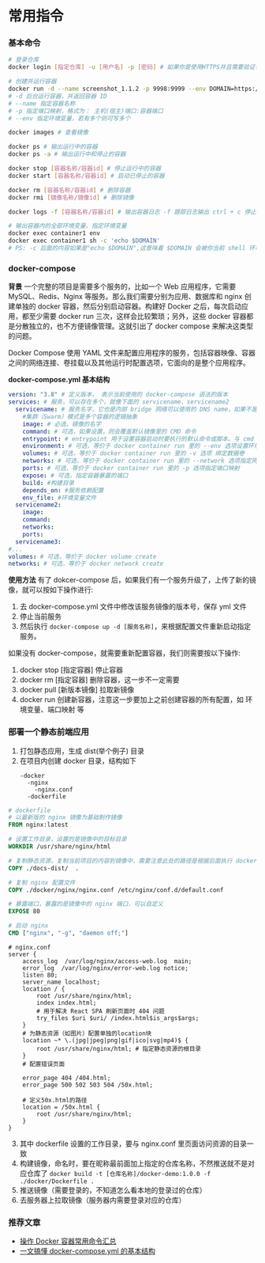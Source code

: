 # 常用指令

### 基本命令

```sh
# 登录仓库
docker login [指定仓库] -u [用户名] -p [密码] # 如果你是使用HTTPS并且需要验证仓库的SSL证书，你可能需要指定证书路径，使用--cert-dir选项。

# 创建并运行容器
docker run -d --name screenshot_1.1.2 -p 9998:9999 --env DOMAIN=https://gjdev.ecaiabc.com/ --env=YsDomain=https://ysdev.ecaiabc.com/ nexus.hooshine.com:8088/screenshot:1.1.2
# -d 后台运行容器，并返回容器 ID
# --name 指定容器名称
# -p 指定端口映射，格式为： 主机(宿主)端口:容器端口
# --env 指定环境变量，若有多个则可写多个

docker images # 查看镜像

docker ps # 输出运行中的容器
docker ps -a # 输出运行中和停止的容器

docker stop [容器名称/容器id] # 停止运行中的容器
docker start [容器名称/容器id] # 启动已停止的容器

docker rm [容器名称/容器id] # 删除容器
docker rmi [镜像名称/镜像id] # 删除镜像

docker logs -f [容器名称/容器id] # 输出容器日志 -f 跟踪日志输出 ctrl + c 停止输出

# 输出容器内的全部环境变量、指定环境变量
docker exec container1 env
docker exec container1 sh -c 'echo $DOMAIN'
# PS: -c 后面的内容如果是"echo $DOMAIN",这意味着 $DOMAIN 会被你当前 shell 环境中的 DOMAIN 环境变量的值所替换。如果在你的当前 shell 环境中没有设置 DOMAIN 环境变量，这条命令会输出一个空行。如果有设置，即使容器内的 $DOMAIN 环境变量值不同，也会输出你当前 shell 环境中的 DOMAIN 环境变量的值。上面这条命令使用了单引号（'），这阻止了当前 shell 对 $DOMAIN 进行变量插值，因此，命令传递给容器内部的是字面量 echo $DOMAIN。在容器内部执行时，$DOMAIN 将被容器环境中的 DOMAIN 环境变量的值所替换，然后输出。这意味着，这条命令能正确输出容器内 DOMAIN 环境变量的值。
```

### docker-compose

**背景**
一个完整的项目是需要多个服务的，比如一个 Web 应用程序，它需要 MySQL、Redis、Nginx 等服务。那么我们需要分别为应用、数据库和 nginx 创建单独的 docker 容器，然后分别启动容器。构建好 Docker 之后，每次启动应用，都至少需要 docker run 三次，这样会比较繁琐；另外，这些 docker 容器都是分散独立的，也不方便镜像管理。这就引出了 docker compose 来解决这类型的问题。

Docker Compose 使用 YAML 文件来配置应用程序的服务，包括容器映像、容器之间的网络连接、卷挂载以及其他运行时配置选项，它面向的是整个应用程序。

**docker-compose.yml 基本结构**

```yml
version: "3.8" # 定义版本， 表示当前使用的 docker-compose 语法的版本
services: # 服务，可以存在多个，就像下面的 servicename、servicename2
  servicename: # 服务名字，它也是内部 bridge 网络可以使用的 DNS name，如果不是集群模式相当于 docker run 的时候指定的一个名称，
    #集群（Swarm）模式是多个容器的逻辑抽象
    image: # 必选，镜像的名字
    command: # 可选，如果设置，则会覆盖默认镜像里的 CMD 命令
    entrypoint: # entrypoint 用于设置容器启动时要执行的默认命令或脚本。与 cmd 不同，entrypoint 用于指定容器启动时的主要命令，而 cmd 则提供额外的默认参数。
    environment: # 可选，等价于 docker container run 里的 --env 选项设置环境变量
    volumes: # 可选，等价于 docker container run 里的 -v 选项 绑定数据卷
    networks: # 可选，等价于 docker container run 里的 --network 选项指定网络
    ports: # 可选，等价于 docker container run 里的 -p 选项指定端口映射
    expose: # 可选，指定容器暴露的端口
    build: #构建目录
    depends_on: #服务依赖配置
    env_file: #环境变量文件
  servicename2:
    image:
    command:
    networks:
    ports:
  servicename3:
#...
volumes: # 可选，等价于 docker volume create
networks: # 可选，等价于 docker network create
```

**使用方法**
有了 dokcer-compose 后，如果我们有一个服务升级了，上传了新的镜像，就可以按如下操作进行:

1. 去 docker-compose.yml 文件中修改该服务镜像的版本号，保存 yml 文件
2. 停止当前服务
3. 然后执行 `docker-compose up -d [服务名称]`，来根据配置文件重新启动指定服务。

如果没有 docker-compose，就需要重新配置容器，我们则需要按以下操作:

1. docker stop [指定容器] 停止容器
2. docker rm [指定容器] 删除容器，这一步不一定需要
3. docker pull [新版本镜像] 拉取新镜像
4. docker run 创建新容器，注意这一步要加上之前创建容器的所有配置，如 环境变量、端口映射 等

### 部署一个静态前端应用

1. 打包静态应用，生成 dist(举个例子) 目录
2. 在项目内创建 docker 目录，结构如下
   ```
   -docker
     -nginx
       -nginx.conf
     -dockerfile
   ```

```dockerfile
# dockerfile
# 以最新版的 nginx 镜像为基础制作镜像
FROM nginx:latest

# 设置工作目录，设置的是镜像中的目标目录
WORKDIR /usr/share/nginx/html

# 复制静态资源，复制当前项目的内容到镜像中，需要注意此处的路径是根据后面执行 docker 命令的位置来设置的
COPY ./docs-dist/  .

# 复制 nginx 配置文件
COPY ./docker/nginx/nginx.conf /etc/nginx/conf.d/default.conf

# 暴露端口，暴露的是镜像中的 nginx 端口，可以自定义
EXPOSE 80

# 启动 nginx
CMD ["nginx", "-g", "daemon off;"]
```

```
# nginx.conf
server {
    access_log  /var/log/nginx/access-web.log  main;
    error_log  /var/log/nginx/error-web.log notice;
    listen 80;
    server_name localhost;
    location / {
        root /usr/share/nginx/html;
        index index.html;
        # 用于解决 React SPA 刷新页面时 404 问题
        try_files $uri $uri/ /index.html$is_args$args;
    }
    # 为静态资源（如图片）配置单独的location块
    location ~* \.(jpg|jpeg|png|gif|ico|svg|mp4)$ {
        root /usr/share/nginx/html; # 指定静态资源的根目录
    }
    # 配置错误页面

    error_page 404 /404.html;
    error_page 500 502 503 504 /50x.html;

    # 定义50x.html的路径
    location = /50x.html {
        root /usr/share/nginx/html;
    }
}

```

3. 其中 dockerfile 设置的工作目录，要与 nginx.conf 里页面访问资源的目录一致
4. 构建镜像，命名时，要在昵称最前面加上指定的仓库名称，不然推送就不是对应仓库了
   `docker build -t [仓库名称]/docker-demo:1.0.0 -f ./docker/Dockerfile .`
5. 推送镜像（需要登录的，不知道怎么看本地的登录过的仓库）
6. 去服务器上拉取镜像（服务器内需要登录对应的仓库）

### 推荐文章

- [操作 Docker 容器常用命令汇总](https://juejin.cn/post/7333535323932147763?searchId=2024040118010409320C57F0E2242C7E45)
- [一文搞懂 docker-compose.yml 的基本结构](https://juejin.cn/post/7334929489196351538?searchId=20240402191353CF503A2C45A3AF11DC26)
